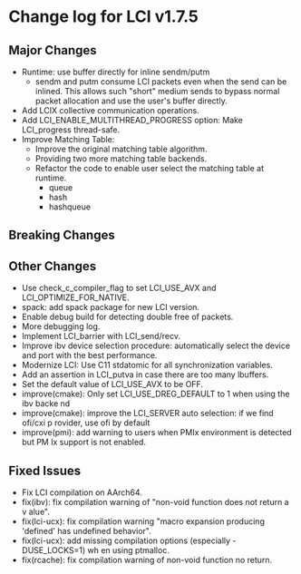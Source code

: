 # Change log for LCI v1.7.5

## Major Changes
- Runtime: use buffer directly for inline sendm/putm
  - sendm and putm consume LCI packets even when the send can be inlined.
    This allows such "short" medium sends to bypass normal packet allocation
    and use the user's buffer directly.
- Add LCIX collective communication operations.
- Add LCI_ENABLE_MULTITHREAD_PROGRESS option: Make LCI_progress thread-safe.
- Improve Matching Table: 
  - Improve the original matching table algorithm.
  - Providing two more matching table backends.
  - Refactor the code to enable user select the matching table at runtime.
    - queue
    - hash
    - hashqueue

## Breaking Changes

## Other Changes
- Use check_c_compiler_flag to set LCI_USE_AVX and LCI_OPTIMIZE_FOR_NATIVE.
- spack: add spack package for new LCI version.
- Enable debug build for detecting double free of packets.
- More debugging log.
- Implement LCI_barrier with LCI_send/recv.
- Improve ibv device selection procedure: automatically select the device and
  port with the best performance.
- Modernize LCI: Use C11 stdatomic for all synchronization variables.
- Add an assertion in LCI_putva in case there are too many lbuffers.
- Set the default value of LCI_USE_AVX to be OFF.
- improve(cmake): Only set LCI_USE_DREG_DEFAULT to 1 when using the ibv backe
  nd
- improve(cmake): improve the LCI_SERVER auto selection: if we find ofi/cxi p
  rovider, use ofi by default
- improve(pmi): add warning to users when PMIx environment is detected but PM
  Ix support is not enabled.

## Fixed Issues
- Fix LCI compilation on AArch64.
- fix(ibv): fix compilation warning of "non-void function does not return a v
  alue".
- fix(lci-ucx): fix compilation warning "macro expansion producing 'defined'
  has undefined behavior".
- fix(lci-ucx): add missing compilation options (especially -DUSE_LOCKS=1) wh
  en using ptmalloc.
- fix(rcache): fix compilation warning of non-void function no return.